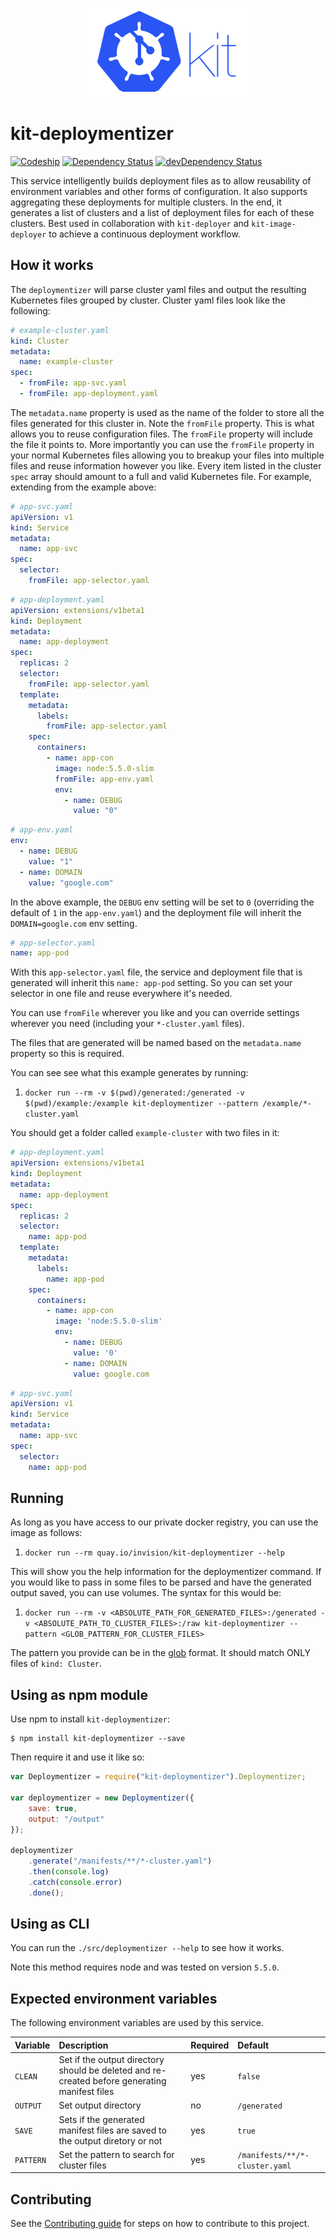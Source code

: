 <p align="center">
  <img src="https://github.com/InVisionApp/kit-deploymentizer/raw/master/media/kit-logo-horz-sm.png">
</p>

# kit-deploymentizer
[![Codeship](https://codeship.com/projects/1106f660-adcb-0133-cbe3-167728a5fef7/status?branch=master)](https://codeship.com/projects/132140)
[![Dependency Status](https://david-dm.org/InVisionApp/kit-deploymentizer.svg)](https://david-dm.org/InVisionApp/kit-deploymentizer)
[![devDependency Status](https://david-dm.org/InVisionApp/kit-deploymentizer/dev-status.svg)](https://david-dm.org/InVisionApp/kit-deploymentizer#info=devDependencies)

This service intelligently builds deployment files as to allow reusability of environment variables and other forms of configuration. It also supports aggregating these deployments for multiple clusters. In the end, it generates a list of clusters and a list of deployment files for each of these clusters. Best used in collaboration with `kit-deployer` and `kit-image-deployer` to achieve a continuous deployment workflow.

## How it works

The `deploymentizer` will parse cluster yaml files and output the resulting Kubernetes files grouped by cluster. Cluster yaml files look like the following:

```yaml
# example-cluster.yaml
kind: Cluster
metadata:
  name: example-cluster
spec:
  - fromFile: app-svc.yaml
  - fromFile: app-deployment.yaml
```

The `metadata.name` property is used as the name of the folder to store all the files generated for this cluster in. Note the `fromFile` property. This is what allows you to reuse configuration files. The `fromFile` property will include the file it points to. More importantly you can use the `fromFile` property in your normal Kubernetes files allowing you to breakup your files into multiple files and reuse information however you like. Every item listed in the cluster `spec` array should amount to a full and valid Kubernetes file. For example, extending from the example above:

```yaml
# app-svc.yaml
apiVersion: v1
kind: Service
metadata:
  name: app-svc
spec:
  selector:
    fromFile: app-selector.yaml
```

```yaml
# app-deployment.yaml
apiVersion: extensions/v1beta1
kind: Deployment
metadata:
  name: app-deployment
spec:
  replicas: 2
  selector:
    fromFile: app-selector.yaml
  template:
    metadata:
      labels:
        fromFile: app-selector.yaml
    spec:
      containers:
        - name: app-con
          image: node:5.5.0-slim
          fromFile: app-env.yaml
          env:
            - name: DEBUG
              value: "0"
```

```yaml
# app-env.yaml
env:
  - name: DEBUG
    value: "1"
  - name: DOMAIN
    value: "google.com"
```

In the above example, the `DEBUG` env setting will be set to `0` (overriding the default of `1` in the `app-env.yaml`) and the deployment file will inherit the `DOMAIN=google.com` env setting.

```yaml
# app-selector.yaml
name: app-pod
```

With this `app-selector.yaml` file, the service and deployment file that is generated will inherit this `name: app-pod` setting. So you can set your selector in one file and reuse everywhere it's needed.

You can use `fromFile` wherever you like and you can override settings wherever you need (including your `*-cluster.yaml` files).

The files that are generated will be named based on the `metadata.name` property so this is required.

You can see see what this example generates by running:

1. `docker run --rm -v $(pwd)/generated:/generated -v $(pwd)/example:/example kit-deploymentizer --pattern /example/*-cluster.yaml`

You should get a folder called `example-cluster` with two files in it:

```yaml
# app-deployment.yaml
apiVersion: extensions/v1beta1
kind: Deployment
metadata:
  name: app-deployment
spec:
  replicas: 2
  selector:
    name: app-pod
  template:
    metadata:
      labels:
        name: app-pod
    spec:
      containers:
        - name: app-con
          image: 'node:5.5.0-slim'
          env:
            - name: DEBUG
              value: '0'
            - name: DOMAIN
              value: google.com
```

```yaml
# app-svc.yaml
apiVersion: v1
kind: Service
metadata:
  name: app-svc
spec:
  selector:
    name: app-pod
```

## Running

As long as you have access to our private docker registry, you can use the image as follows:

1. `docker run --rm quay.io/invision/kit-deploymentizer --help`

This will show you the help information for the deploymentizer command. If you would like to pass in some files to be parsed and have the generated output saved, you can use volumes. The syntax for this would be:

1. `docker run --rm -v <ABSOLUTE_PATH_FOR_GENERATED_FILES>:/generated -v <ABSOLUTE_PATH_TO_CLUSTER_FILES>:/raw kit-deploymentizer --pattern <GLOB_PATTERN_FOR_CLUSTER_FILES>`

The pattern you provide can be in the [glob](https://github.com/isaacs/node-glob) format. It should match ONLY files of `kind: Cluster`.

## Using as npm module

Use npm to install `kit-deploymentizer`:

```
$ npm install kit-deploymentizer --save
```

Then require it and use it like so:

```js
var Deploymentizer = require("kit-deploymentizer").Deploymentizer;

var deploymentizer = new Deploymentizer({
	save: true,
	output: "/output"
});

deploymentizer
	.generate("/manifests/**/*-cluster.yaml")
	.then(console.log)
	.catch(console.error)
	.done();
```

## Using as CLI

You can run the `./src/deploymentizer --help` to see how it works.

Note this method requires node and was tested on version `5.5.0`.

## Expected environment variables
The following environment variables are used by this service.

| Variable | Description | Required | Default |
| :--- | :--- | :--- | :--- |
| `CLEAN` | Set if the output directory should be deleted and re-created before generating manifest files | yes | `false` |
| `OUTPUT` | Set output directory | no | `/generated` |
| `SAVE` | Sets if the generated manifest files are saved to the output diretory or not | yes | `true` |
| `PATTERN` | Set the pattern to search for cluster files | yes | `/manifests/**/*-cluster.yaml` |

## Contributing

See the [Contributing guide](/CONTRIBUTING.md) for steps on how to contribute to this project.
